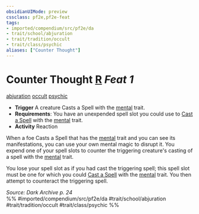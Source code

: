 ```yaml
---
obsidianUIMode: preview
cssclass: pf2e,pf2e-feat
tags:
- imported/compendium/src/pf2e/da
- trait/school/abjuration
- trait/tradition/occult
- trait/class/psychic
aliases: ["Counter Thought"]
---
```

# Counter Thought  [R](chapter-9-playing-the-game.md#Actions "Reaction") *Feat 1*  
[abjuration](abjuration.md)  [occult](occult.md)  [psychic](rules/traits/psychic-da.md)  

- **Trigger** A creature Casts a Spell with the [mental](mental.md) trait.
- **Requirements**: You have an unexpended spell slot you could use to [Cast a Spell](cast-a-spell.md) with the [mental](mental.md) trait.
- **Activity** Reaction

When a foe Casts a Spell that has the [mental](mental.md) trait and you can see its manifestations, you can use your own mental magic to disrupt it. You expend one of your spell slots to counter the triggering creature's casting of a spell with the [mental](mental.md) trait.

You lose your spell slot as if you had cast the triggering spell; this spell slot must be one for which you could [Cast a Spell](cast-a-spell.md) with the [mental](mental.md) trait. You then attempt to counteract the triggering spell.

*Source: Dark Archive p. 24*  
%% #imported/compendium/src/pf2e/da #trait/school/abjuration #trait/tradition/occult #trait/class/psychic %%